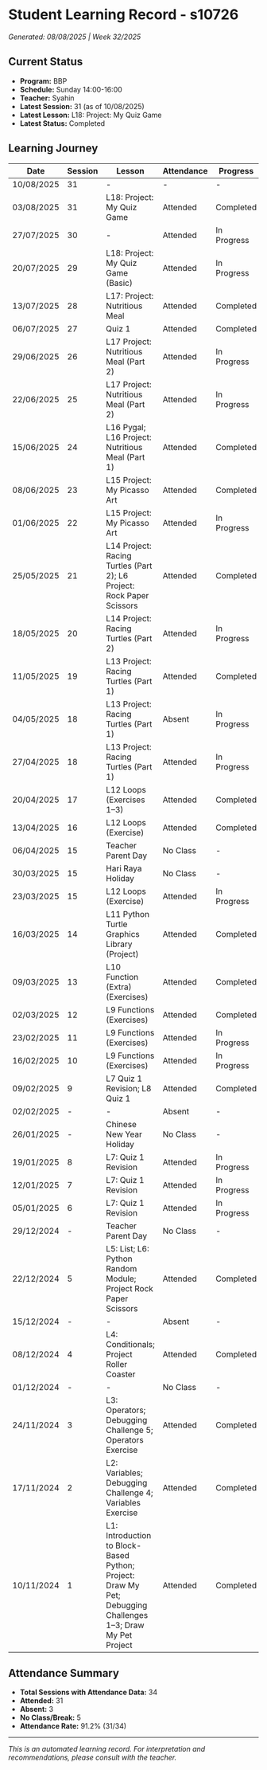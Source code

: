 # Student Learning Record - s10726
*Generated: 08/08/2025 | Week 32/2025*
## Current Status
- **Program:** BBP
- **Schedule:** Sunday 14:00-16:00  
- **Teacher:** Syahin
- **Latest Session:** 31 (as of 10/08/2025)
- **Latest Lesson:** L18: Project: My Quiz Game
- **Latest Status:** Completed

## Learning Journey
| Date | Session | Lesson | Attendance | Progress |
|------|---------|--------|------------|----------|
| 10/08/2025 | 31 | - | - | - |
| 03/08/2025 | 31 | L18: Project: My Quiz Game | Attended | Completed |
| 27/07/2025 | 30 | - | Attended | In Progress |
| 20/07/2025 | 29 | L18: Project: My Quiz Game (Basic) | Attended | In Progress |
| 13/07/2025 | 28 | L17: Project: Nutritious Meal | Attended | Completed |
| 06/07/2025 | 27 | Quiz 1 | Attended | Completed |
| 29/06/2025 | 26 | L17 Project: Nutritious Meal (Part 2) | Attended | In Progress |
| 22/06/2025 | 25 | L17 Project: Nutritious Meal (Part 2) | Attended | In Progress |
| 15/06/2025 | 24 | L16 Pygal; L16 Project: Nutritious Meal (Part 1) | Attended | Completed |
| 08/06/2025 | 23 | L15 Project: My Picasso Art | Attended | Completed |
| 01/06/2025 | 22 | L15 Project: My Picasso Art | Attended | In Progress |
| 25/05/2025 | 21 | L14 Project: Racing Turtles (Part 2); L6 Project: Rock Paper Scissors | Attended | Completed |
| 18/05/2025 | 20 | L14 Project: Racing Turtles (Part 2) | Attended | In Progress |
| 11/05/2025 | 19 | L13 Project: Racing Turtles (Part 1) | Attended | Completed |
| 04/05/2025 | 18 | L13 Project: Racing Turtles (Part 1) | Absent | In Progress |
| 27/04/2025 | 18 | L13 Project: Racing Turtles (Part 1) | Attended | In Progress |
| 20/04/2025 | 17 | L12 Loops (Exercises 1–3) | Attended | Completed |
| 13/04/2025 | 16 | L12 Loops (Exercise) | Attended | Completed |
| 06/04/2025 | 15 | Teacher Parent Day | No Class | - |
| 30/03/2025 | 15 | Hari Raya Holiday | No Class | - |
| 23/03/2025 | 15 | L12 Loops (Exercise) | Attended | In Progress |
| 16/03/2025 | 14 | L11 Python Turtle Graphics Library (Project) | Attended | Completed |
| 09/03/2025 | 13 | L10 Function (Extra) (Exercises) | Attended | Completed |
| 02/03/2025 | 12 | L9 Functions (Exercises) | Attended | Completed |
| 23/02/2025 | 11 | L9 Functions (Exercises) | Attended | In Progress |
| 16/02/2025 | 10 | L9 Functions (Exercises) | Attended | In Progress |
| 09/02/2025 | 9 | L7 Quiz 1 Revision; L8 Quiz 1 | Attended | Completed |
| 02/02/2025 | - | - | Absent | - |
| 26/01/2025 | - | Chinese New Year Holiday | No Class | - |
| 19/01/2025 | 8 | L7: Quiz 1 Revision | Attended | In Progress |
| 12/01/2025 | 7 | L7: Quiz 1 Revision | Attended | In Progress |
| 05/01/2025 | 6 | L7: Quiz 1 Revision | Attended | In Progress |
| 29/12/2024 | - | Teacher Parent Day | No Class | - |
| 22/12/2024 | 5 | L5: List; L6: Python Random Module; Project Rock Paper Scissors | Attended | Completed |
| 15/12/2024 | - | - | Absent | - |
| 08/12/2024 | 4 | L4: Conditionals; Project Roller Coaster | Attended | Completed |
| 01/12/2024 | - | - | No Class | - |
| 24/11/2024 | 3 | L3: Operators; Debugging Challenge 5; Operators Exercise | Attended | Completed |
| 17/11/2024 | 2 | L2: Variables; Debugging Challenge 4; Variables Exercise | Attended | Completed |
| 10/11/2024 | 1 | L1: Introduction to Block-Based Python; Project: Draw My Pet; Debugging Challenges 1–3; Draw My Pet Project | Attended | Completed |

## Attendance Summary
- **Total Sessions with Attendance Data:** 34
- **Attended:** 31
- **Absent:** 3
- **No Class/Break:** 5
- **Attendance Rate:** 91.2% (31/34)

---
*This is an automated learning record. For interpretation and recommendations, please consult with the teacher.*